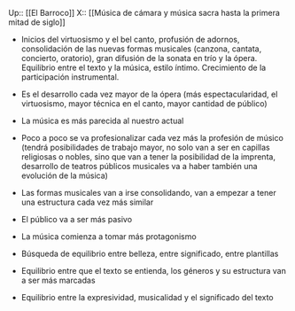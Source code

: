 Up:: [[El Barroco]]
X:: [[Música de cámara y música sacra hasta la primera mitad de siglo]]

- Inicios del virtuosismo y el bel canto, profusión de adornos, consolidación de las nuevas formas musicales (canzona, cantata, concierto, oratorio), gran difusión de la sonata en trío y la ópera. Equilibrio entre el texto y la música, estilo íntimo. Crecimiento de la participación instrumental.

- Es el desarrollo cada vez mayor de la ópera (más espectacularidad, el virtuosismo, mayor técnica en el canto, mayor cantidad de público)
- La música es más parecida al nuestro actual
- Poco a poco se va profesionalizar cada vez más la profesión de músico (tendrá posibilidades de trabajo mayor, no solo van a ser en capillas religiosas o nobles, sino que van a tener la posibilidad de la imprenta, desarrollo de teatros públicos musicales va a haber también una evolución de la música)
- Las formas musicales van a irse consolidando, van a empezar a tener una estructura cada vez más similar 
- El público va a ser más pasivo
- La música comienza a tomar más protagonismo
- Búsqueda de equilibrio entre belleza, entre significado, entre plantillas
- Equilibrio entre que el texto se entienda, los géneros y su estructura van a ser más marcadas
- Equilibrio entre la expresividad, musicalidad y el significado del texto


